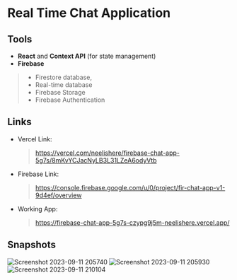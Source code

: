 # Real Time Chat Application

## Tools 
- **React** and **Context API** (for state management) 
- **Firebase**
>  - Firestore database, 
>  - Real-time database
>  - Firebase Storage
>  - Firebase Authentication

## Links
- Vercel Link:
  > https://vercel.com/neelishere/firebase-chat-app-5g7s/8mKvYCJacNyLB3L31LZeA6odyVtb
- Firebase Link:
  > https://console.firebase.google.com/u/0/project/fir-chat-app-v1-9d4ef/overview
- Working App:
  > https://firebase-chat-app-5g7s-czypg9j5m-neelishere.vercel.app/

## Snapshots
![Screenshot 2023-09-11 205740](https://github.com/NeelisHere/firebase_chat_app/assets/87941703/8e2901d7-24c7-4e32-ad94-e1aea350fd38)
![Screenshot 2023-09-11 205930](https://github.com/NeelisHere/firebase_chat_app/assets/87941703/a0cc2320-8c78-4477-a62d-4a8027abfa86)
![Screenshot 2023-09-11 210104](https://github.com/NeelisHere/firebase_chat_app/assets/87941703/cfbaf65c-1b89-44d3-9372-f204d9c70fa1)
